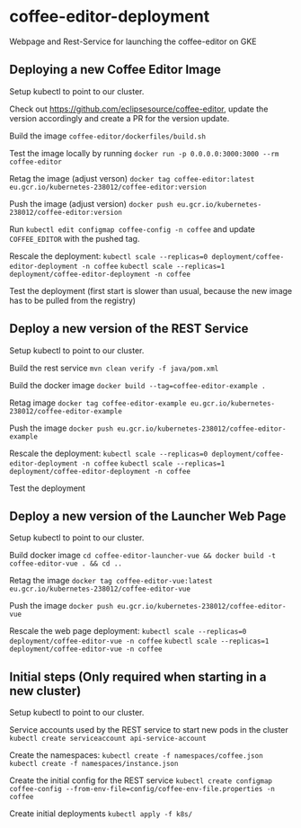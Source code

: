 # coffee-editor-deployment

Webpage and Rest-Service for launching the coffee-editor on GKE

## Deploying a new Coffee Editor Image

Setup kubectl to point to our cluster.

Check out https://github.com/eclipsesource/coffee-editor, update the version accordingly and create a PR for the version update.

Build the image `coffee-editor/dockerfiles/build.sh`

Test the image locally by running `docker run -p 0.0.0.0:3000:3000 --rm coffee-editor`

Retag the image (adjust verson) `docker tag coffee-editor:latest eu.gcr.io/kubernetes-238012/coffee-editor:version`

Push the image (adjust version) `docker push eu.gcr.io/kubernetes-238012/coffee-editor:version`

Run `kubectl edit configmap coffee-config -n coffee` and update `COFFEE_EDITOR` with the pushed tag.

Rescale the deployment:
`kubectl scale --replicas=0 deployment/coffee-editor-deployment -n coffee`
`kubectl scale --replicas=1 deployment/coffee-editor-deployment -n coffee`

Test the deployment (first start is slower than usual, because the new image has to be pulled from the registry)

## Deploy a new version of the REST Service

Setup kubectl to point to our cluster.

Build the rest service `mvn clean verify -f java/pom.xml`

Build the docker image `docker build --tag=coffee-editor-example .`

Retag image `docker tag coffee-editor-example eu.gcr.io/kubernetes-238012/coffee-editor-example`

Push the image `docker push eu.gcr.io/kubernetes-238012/coffee-editor-example`

Rescale the deployment:
`kubectl scale --replicas=0 deployment/coffee-editor-deployment -n coffee`
`kubectl scale --replicas=1 deployment/coffee-editor-deployment -n coffee`

Test the deployment

## Deploy a new version of the Launcher Web Page

Setup kubectl to point to our cluster.

Build docker image `cd coffee-editor-launcher-vue && docker build -t coffee-editor-vue . && cd ..`

Retag the image `docker tag coffee-editor-vue:latest eu.gcr.io/kubernetes-238012/coffee-editor-vue`

Push the image `docker push eu.gcr.io/kubernetes-238012/coffee-editor-vue`

Rescale the web page deployment:
`kubectl scale --replicas=0 deployment/coffee-editor-vue -n coffee`
`kubectl scale --replicas=1 deployment/coffee-editor-vue -n coffee`

## Initial steps (Only required when starting in a new cluster)

Setup kubectl to point to our cluster.

Service accounts used by the REST service to start new pods in the cluster `kubectl create serviceaccount api-service-account`

Create the namespaces:
`kubectl create -f namespaces/coffee.json`
`kubectl create -f namespaces/instance.json`

Create the initial config for the REST service `kubectl create configmap coffee-config --from-env-file=config/coffee-env-file.properties -n coffee`

Create initial deployments `kubectl apply -f k8s/`
